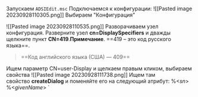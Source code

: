 
Запускаем `ADSIEdit.msc`
Подключаемся к конфигурации: ![[Pasted image 20230928110305.png]]
Выбираем "Конфигурация"

![[Pasted image 20230928110535.png]]
Разворачиваем узел конфигурация. Разверните узел **cn=DisplaySpecifiers** и дважды щелкните пункт **CN=419**.**Примечание**. ==419 – это код русского языка==.  

> ==Код английского языка (США) — 409==

Ищем параметр CN=user-Display и щелкаем правым кликом, выбираем свойства
![[Pasted image 20230928111738.png]]
Ищем там свойство **createDialog** и поменяйте его на следующий атрибут: %<_sn_> %<_givenName_>
`

